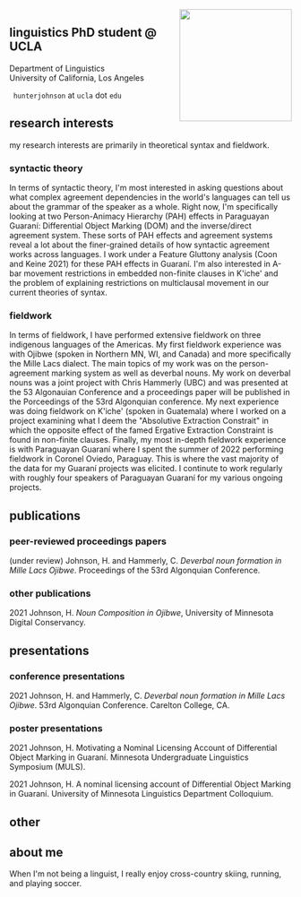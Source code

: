 <img align="right" src="/assets/hunter_circle.png" class="responsive" width="200" height="200"/>


<!--<img
  srcset="/assets/hunter_circle.png 10w, /assets/hunter_circle.png 10w"
  sizes="max-width: 10%;
         width:10%"
  src="/assets/hunter_circle.png"
/>-->

## linguistics PhD student @ UCLA

Department of Linguistics  
University of California, Los Angeles

`` hunterjohnson`` at ``ucla`` dot ``edu``

## research interests

my research interests are primarily in theoretical syntax and fieldwork.

### syntactic theory
In terms of syntactic theory, I'm most interested in asking questions about what complex agreement dependencies in the world's languages can tell us about the grammar of the speaker as a whole. Right now, I'm specifically looking at two Person-Animacy Hierarchy (PAH) effects in Paraguayan Guaraní: Differential Object Marking (DOM) and the inverse/direct agreement system. These sorts of PAH effects and agreement systems reveal a lot about the finer-grained details of how syntactic agreement works across languages. I work under a Feature Gluttony analysis (Coon and Keine 2021) for these PAH effects in Guaraní. I'm also interested in A-bar movement restrictions in embedded non-finite clauses in K'iche' and the problem of explaining restrictions on multiclausal movement in our current theories of syntax.

### fieldwork
In terms of fieldwork, I have performed extensive fieldwork on three indigenous languages of the Americas. My first fieldwork experience was with Ojibwe (spoken in Northern MN, WI, and Canada) and more specifically the Mille Lacs dialect. The main topics of my work was on the person-agreement marking system as well as deverbal nouns. My work on deverbal nouns was a joint project with Chris Hammerly (UBC) and was presented at the 53 Algonauian Conference and a proceedings paper will be published in the Porceedings of the 53rd Algonquian conference. My next experience was doing fieldwork on K'iche' (spoken in Guatemala) where I worked on a project examining what I deem the "Absolutive Extraction Constrait" in which the opposite effect of the famed Ergative Extraction Constraint is found in non-finite clauses. Finally, my most in-depth fieldwork experience is with Paraguayan Guaraní where I spent the summer of 2022 performing fieldwork in Coronel Oviedo, Paraguay. This is where the vast majority of the data for my Guaraní projects was elicited. I continute to work regularly with roughly four speakers of Paraguayan Guaraní for my various ongoing projects.

## publications
### peer-reviewed proceedings papers
(under review) Johnson, H. and Hammerly, C. _Deverbal noun formation in Mille Lacs Ojibwe_. Proceedings of the 53rd Algonquian Conference.

### other publications
2021 Johnson, H. _Noun Composition in Ojibwe_, University of Minnesota Digital Conservancy.

## presentations
### conference presentations
<!---2023 Johnson, H. _Feature Gluttony in the Guaraní inverse_ WCCFL 2023. UCSC. Santa Cruz, CA.

2023 Johnson, H. _Feature Gluttony in the Guaraní inverse_ WSCLA 2023. McGill University, Montreal CA.--->

2021 Johnson, H. and Hammerly, C. _Deverbal noun formation in Mille Lacs Ojibwe_. 53rd Algonquian Conference. Carelton College, CA.

### poster presentations
2021 Johnson, H. Motivating a Nominal Licensing Account of Differential Object Marking in Guaraní. Minnesota Undergraduate Linguistics Symposium (MULS).

2021 Johnson, H. A nominal licensing account of Differential Object Marking in Guaraní. University of Minnesota Linguistics Department Colloquium.

## other

## about me

When I'm not being a linguist, I really enjoy cross-country skiing, running, and playing soccer. 
